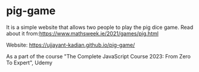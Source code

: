 # pig-game
It is a simple website that allows two people to play the pig dice game. Read about it from:https://www.mathsweek.ie/2021/games/pig.html

Website: https://ujjayant-kadian.github.io/pig-game/

As a part of the course "The Complete JavaScript Course 2023: From Zero To Expert", Udemy
